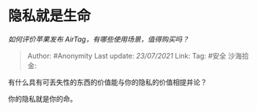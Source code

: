 # 隐私就是生命
*如何评价苹果发布 AirTag，有哪些使用场景，值得购买吗？*

> Author: #Anonymity
> Last update: *23/07/2021*
> Link:
> Tag: #安全
> 沙海拾金:

有什么具有可丢失性的东西的价值能与你的隐私的价值相提并论？

你的隐私就是你的命。
